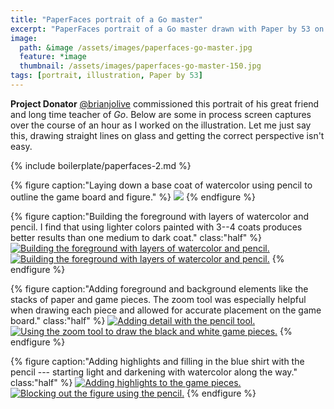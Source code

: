 ```yaml
---
title: "PaperFaces portrait of a Go master"
excerpt: "PaperFaces portrait of a Go master drawn with Paper by 53 on an iPad."
image: 
  path: &image /assets/images/paperfaces-go-master.jpg 
  feature: *image
  thumbnail: /assets/images/paperfaces-go-master-150.jpg
tags: [portrait, illustration, Paper by 53]
---
```


**Project Donator** [@brianjolive](https://twitter.com/brianjolive) commissioned this portrait of his great friend and long time teacher of *Go*. Below are some in process screen captures over the course of an hour as I worked on the illustration. Let me just say this, drawing straight lines on glass and getting the correct perspective isn't easy.

{% include boilerplate/paperfaces-2.md %}

{% figure caption:"Laying down a base coat of watercolor using pencil to outline the game board and figure." %}
[![](/assets/images/paperfaces-go-master-process-1-600.jpg)](/assets/images/paperfaces-go-master-process-1-lg.jpg)
{% endfigure %}

{% figure caption:"Building the foreground with layers of watercolor and pencil. I find that using lighter colors painted with 3--4 coats produces better results than one medium to dark coat." class:"half" %}
[![Building the foreground with layers of watercolor and pencil.](/assets/images/paperfaces-go-master-process-2-600.jpg)](/assets/images/paperfaces-go-master-process-2-lg.jpg)
[![Building the foreground with layers of watercolor and pencil.](/assets/images/paperfaces-go-master-process-3-600.jpg)](/assets/images/paperfaces-go-master-process-3-lg.jpg)
{% endfigure %}

{% figure caption:"Adding foreground and background elements like the stacks of paper and game pieces. The zoom tool was especially helpful when drawing each piece and allowed for accurate placement on the game board." class:"half" %}
[![Adding detail with the pencil tool.](/assets/images/paperfaces-go-master-process-4-600.jpg)](/assets/images/paperfaces-go-master-process-4-lg.jpg)
[![Using the zoom tool to draw the black and white game pieces.](/assets/images/paperfaces-go-master-process-5-600.jpg)](/assets/images/paperfaces-go-master-process-5-lg.jpg)
{% endfigure %}

{% figure caption:"Adding highlights and filling in the blue shirt with the pencil --- starting light and darkening with watercolor along the way." class:"half" %}
[![Adding highlights to the game pieces.](/assets/images/paperfaces-go-master-process-6-600.jpg)](/assets/images/paperfaces-go-master-process-6-lg.jpg)
[![Blocking out the figure using the pencil.](/assets/images/paperfaces-go-master-process-7-600.jpg)](/assets/images/paperfaces-go-master-process-7-lg.jpg)
{% endfigure %}

